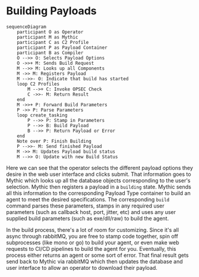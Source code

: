 # Building Payloads

```mermaid
sequenceDiagram
    participant O as Operator
    participant M as Mythic
    participant C as C2 Profile
    participant P as Payload Container
    participant B as Compiler
    O -->> O: Selects Payload Options
    O ->>+ M: Sends Build Request
    M -->> M: Looks up all Components
    M ->> M: Registers Payload
    M -->>- O: Indicate that build has started
    loop C2 Profiles
        M -->+ C: Invoke OPSEC Check
        C ->>- M: Return Result
    end
    M ->>+ P: Forward Build Parameters
    P ->> P: Parse Parameters
    loop create_tasking
        P -->> P: Stamp in Parameters
        P -->> B: Build Payload
        B -->> P: Return Payload or Error
    end
    Note over P: Finish Building
    P -->>- M: Send finished Payload
    M ->> M: Updates Payload build status
    M -->> O: Update with new Build Status
```

Here we can see that the operator selects the different payload options they desire in the web user interface and clicks submit. That information goes to Mythic which looks up all the database objects corresponding to the user's selection. Mythic then registers a payload in a `building` state. Mythic sends all this information to the corresponding Payload Type container to build an agent to meet the desired specifications. The corresponding `build` command parses these parameters, stamps in any required user parameters (such as callback host, port, jitter, etc) and uses any user supplied build parameters (such as exe/dll/raw) to build the agent.

In the build process, there's a lot of room for customizing. Since it's all async through rabbitMQ, you are free to stamp code together, spin off subprocesses (like mono or go) to build your agent, or even make web requests to CI/CD pipelines to build the agent for you. Eventually, this process either returns an agent or some sort of error. That final result gets send back to Mythic via rabbitMQ which then updates the database and user interface to allow an operator to download their payload.
